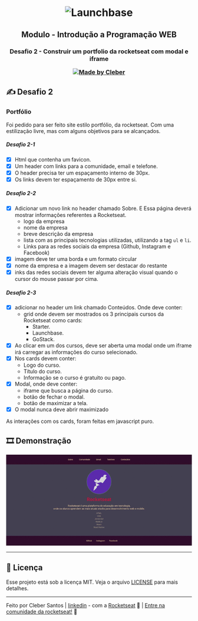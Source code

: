 <h1 align="center">
    <img alt="Launchbase" src="https://storage.googleapis.com/golden-wind/bootcamp-launchbase/logo.png" width="200px" />
</h1>

<h2 align="center">
  Modulo - Introdução a Programação WEB
</h2>
<h3 align="center">
  Desafio 2 - Construir um portfolio da rocketseat com modal e iframe
<br>

<p align="center">

  <a href="https://github.com/cleber-santos">
    <img alt="Made by Cleber" src="https://img.shields.io/badge/Made%20by-Cleber-orange">
  </a>

</p>

## ✍ Desafio 2

### Portfólio

Foi pedido para ser feito site estilo portfólio, da rocketseat. Com uma estilização livre, mas com alguns objetivos para se alcançados.

##### Desafio 2-1

- [x] Html que contenha um favicon.
- [x] Um header com links para a comunidade, email e telefone.
- [x] O header precisa ter um espaçamento interno de 30px.
- [x] Os links devem ter espaçamento de 30px entre si.

##### Desafio 2-2

- [x] Adicionar um novo link no header chamado Sobre. E Essa página deverá mostrar informações referentes a Rocketseat.
  * logo da empresa
  * nome da empresa
  * breve descrição da empresa
  * lista com as principais tecnologias utilizadas, utilizando a tag `ul` e `li`.
  * Links para as redes sociais da empresa (Github, Instagram e Facebook)
- [x] imagem deve ter uma borda e um formato circular
- [x] nome da empresa e a imagem devem ser destacar do restante
- [x] inks das redes sociais devem ter alguma alteração visual quando o cursor do mouse passar por cima.

##### Desafio 2-3

- [x] adicionar no header um link chamado Conteúdos. Onde deve conter:
  * grid onde devem ser mostrados os 3 principais cursos da Rocketseat como cards:
    * Starter.
    * Launchbase.
    * GoStack.
- [x] Ao clicar em um dos cursos, deve ser aberta uma modal onde um iframe irá carregar as informações do curso selecionado.
- [x] Nos cards devem conter:
  * Logo do curso.
  * Título do curso.
  * Informação se o curso é gratuito ou pago.
- [x] Modal, onde deve conter:
  * iframe que busca a página do curso.
  * botão de fechar o modal.
  * botão de maximizar a tela.
- [x] O modal nunca deve abrir maximizado

As interações com os cards, foram feitas em javascript puro.

## :film_strip: Demonstração

![gif](https://github.com/cleber-santos/Desafio2/blob/master/gif/demo.gif)

---

## :memo: Licença

Esse projeto está sob a licença MIT. Veja o arquivo [LICENSE](/LICENSE) para mais detalhes.

---

Feito por Cleber Santos | [linkedin](https://www.linkedin.com/in/cleber-rodrigo-santos/) - com a [Rocketseat](https://rocketseat.com.br) :rocket: | [Entre na comunidade da rocketseat!](https://discordapp.com/invite/gCRAFhc) :purple_heart:
